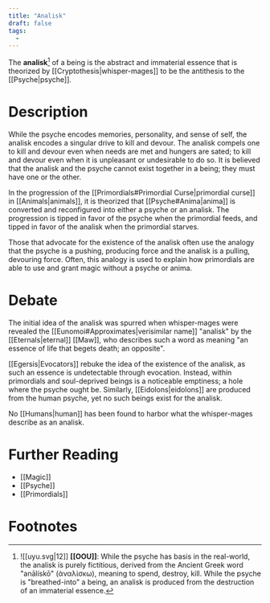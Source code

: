 ```yaml
---
title: "Analisk"
draft: false
tags:
  - 
---
```


The **analisk**[^ana] of a being is the abstract and immaterial essence that is theorized by [[Cryptothesis|whisper-mages]] to be the antithesis to the [[Psyche|psyche]].

# Description
While the psyche encodes memories, personality, and sense of self, the analisk encodes a singular drive to kill and devour. The analisk compels one to kill and devour even when needs are met and hungers are sated; to kill and devour even when it is unpleasant or undesirable to do so. It is believed that the analisk and the psyche cannot exist together in a being; they must have one or the other. 

In the progression of the [[Primordials#Primordial Curse|primordial curse]] in [[Animals|animals]],  it is theorized that [[Psyche#Anima|anima]] is converted and reconfigured into either a psyche or an analisk. The progression is tipped in favor of the psyche when the primordial feeds, and tipped in favor of the analisk when the primordial starves.

Those that advocate for the existence of the analisk often use the analogy that the psyche is a pushing, producing force and the analisk is a pulling, devouring force. Often, this analogy is used to explain how primordials are able to use and grant magic without a psyche or anima.

# Debate
The initial idea of the analisk was spurred when whisper-mages were revealed the [[Eunomoi#Approximates|verisimilar name]] "analisk" by the [[Eternals|eternal]] [[Maw]], who describes such a word as meaning "an essence of life that begets death; an opposite".

[[Egersis|Evocators]] rebuke the idea of the existence of the analisk, as such an essence is undetectable through evocation. Instead, within primordials and soul-deprived beings is a noticeable emptiness; a hole where the psyche ought be. Similarly, [[Eidolons|eidolons]] are produced from the human psyche, yet no such beings exist for the analisk. 

No [[Humans|human]] has been found to harbor what the whisper-mages describe as an analisk.

# Further Reading
- [[Magic]]
- [[Psyche]]
- [[Primordials]]

# Footnotes
[^ana]:![[uyu.svg|12]] **[[OOU]]**: While the psyche has basis in the real-world, the analisk is purely fictitious, derived from the Ancient Greek word "anālískō" (ἀναλίσκω), meaning to spend, destroy, kill. While the psyche is "breathed-into" a being, an analisk is produced from the destruction of an immaterial essence.
